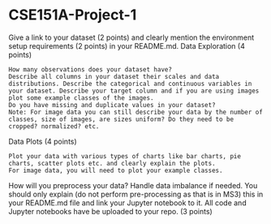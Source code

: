 # CSE151A-Project-1
Give a link to your dataset (2 points) and clearly mention the environment setup requirements (2 points) in your README.md. 
Data Exploration (4 points)

    How many observations does your dataset have?
    Describe all columns in your dataset their scales and data distributions. Describe the categorical and continuous variables in your dataset. Describe your target column and if you are using images plot some example classes of the images.
    Do you have missing and duplicate values in your dataset?
    Note: For image data you can still describe your data by the number of classes, size of images, are sizes uniform? Do they need to be cropped? normalized? etc.

Data Plots (4 points)

    Plot your data with various types of charts like bar charts, pie charts, scatter plots etc. and clearly explain the plots.
    For image data, you will need to plot your example classes.

How will you preprocess your data? Handle data imbalance if needed. You should only explain (do not perform pre-processing as that is in MS3) this in your README.md file and link your Jupyter notebook to it. All code and  Jupyter notebooks have be uploaded to your repo. (3 points)
